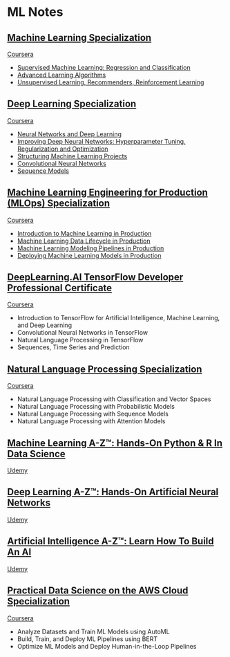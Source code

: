 # ML Notes

## [Machine Learning Specialization](/Machine%20Learning%20Specialization/)

[Coursera](https://www.coursera.org/specializations/machine-learning-introduction)

- [Supervised Machine Learning: Regression and Classification](/Machine%20Learning%20Specialization/Supervised%20Machine%20Learning%20Regression%20and%20Classification/)
- [Advanced Learning Algorithms](/Machine%20Learning%20Specialization/Advanced%20Learning%20Algorithms/)
- [Unsupervised Learning, Recommenders, Reinforcement Learning](/Machine%20Learning%20Specialization/Unsupervised%20Learning%2C%20Recommenders%2C%20Reinforcement%20Learning/)

## [Deep Learning Specialization](/Deep%20Learning%20Specialization/)

[Coursera](https://www.coursera.org/specializations/deep-learning)

- [Neural Networks and Deep Learning](/Deep%20Learning%20Specialization/Neural%20Networks%20and%20Deep%20Learning/)
- [Improving Deep Neural Networks: Hyperparameter Tuning, Regularization and Optimization](/Deep%20Learning%20Specialization/Improving%20Deep%20Neural%20Networks-%20Hyperparameter%20Tuning%2C%20Regularization%20and%20Optimization/)
- [Structuring Machine Learning Projects](/Deep%20Learning%20Specialization/Structuring%20Machine%20Learning%20Projects/)
- [Convolutional Neural Networks](/Deep%20Learning%20Specialization/Convolutional%20Neural%20Networks/)
- [Sequence Models](/Deep%20Learning%20Specialization/Sequence%20Models/)

## [Machine Learning Engineering for Production (MLOps) Specialization](/Machine%20Learning%20Engineering%20for%20Production%20(MLOps)%20Specialization/)

[Coursera](https://www.coursera.org/specializations/machine-learning-engineering-for-production-mlops)

- [Introduction to Machine Learning in Production]()
- [Machine Learning Data Lifecycle in Production]()
- [Machine Learning Modeling Pipelines in Production]()
- [Deploying Machine Learning Models in Production]()

## [DeepLearning.AI TensorFlow Developer Professional Certificate](/DeepLearning.AI%20TensorFlow%20Developer%20Professional%20Certificate/)

[Coursera](https://www.coursera.org/professional-certificates/tensorflow-in-practice)

- Introduction to TensorFlow for Artificial Intelligence, Machine Learning, and Deep Learning
- Convolutional Neural Networks in TensorFlow
- Natural Language Processing in TensorFlow
- Sequences, Time Series and Prediction

## [Natural Language Processing Specialization](/Natural%20Language%20Processing%20Specialization/)

[Coursera](https://www.coursera.org/specializations/natural-language-processing)

- Natural Language Processing with Classification and Vector Spaces
- Natural Language Processing with Probabilistic Models
- Natural Language Processing with Sequence Models
- Natural Language Processing with Attention Models

## [Machine Learning A-Z™: Hands-On Python & R In Data Science](/Readme.md)

[Udemy](https://www.udemy.com/course/machinelearning/)

## [Deep Learning A-Z™: Hands-On Artificial Neural Networks](/Readme.md)

[Udemy](https://www.udemy.com/course/deeplearning/)

## [Artificial Intelligence A-Z™: Learn How To Build An AI](/Readme.md)

[Udemy](https://www.udemy.com/course/artificial-intelligence-az/)

## [Practical Data Science on the AWS Cloud Specialization](/Practical%20Data%20Science%20on%20the%20AWS%20Cloud%20Specialization/Readme.md)

[Coursera](https://www.coursera.org/specializations/practical-data-science)

- Analyze Datasets and Train ML Models using AutoML
- Build, Train, and Deploy ML Pipelines using BERT
- Optimize ML Models and Deploy Human-in-the-Loop Pipelines
